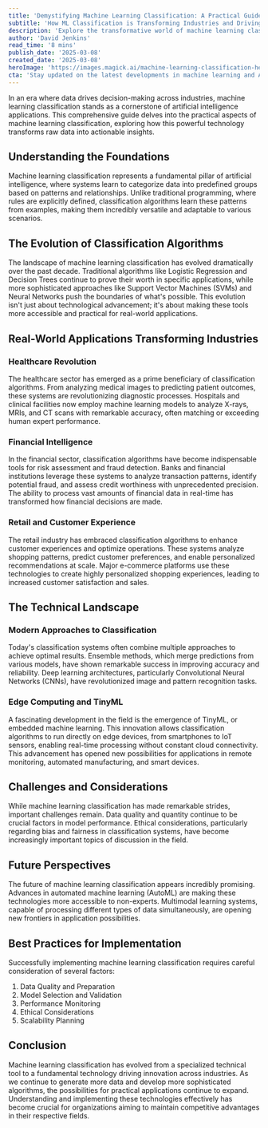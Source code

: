 ```yaml
---
title: 'Demystifying Machine Learning Classification: A Practical Guide for Modern Applications'
subtitle: 'How ML Classification is Transforming Industries and Driving Innovation'
description: 'Explore the transformative world of machine learning classification in this comprehensive guide. From healthcare to finance, discover how this AI technology is revolutionizing industries through practical applications and cutting-edge developments in TinyML and edge computing.'
author: 'David Jenkins'
read_time: '8 mins'
publish_date: '2025-03-08'
created_date: '2025-03-08'
heroImage: 'https://images.magick.ai/machine-learning-classification-hero.jpg'
cta: 'Stay updated on the latest developments in machine learning and AI by following us on LinkedIn. Join our community of innovators and tech enthusiasts shaping the future of intelligent systems!'
---
```


In an era where data drives decision-making across industries, machine learning classification stands as a cornerstone of artificial intelligence applications. This comprehensive guide delves into the practical aspects of machine learning classification, exploring how this powerful technology transforms raw data into actionable insights.

## Understanding the Foundations

Machine learning classification represents a fundamental pillar of artificial intelligence, where systems learn to categorize data into predefined groups based on patterns and relationships. Unlike traditional programming, where rules are explicitly defined, classification algorithms learn these patterns from examples, making them incredibly versatile and adaptable to various scenarios.

## The Evolution of Classification Algorithms

The landscape of machine learning classification has evolved dramatically over the past decade. Traditional algorithms like Logistic Regression and Decision Trees continue to prove their worth in specific applications, while more sophisticated approaches like Support Vector Machines (SVMs) and Neural Networks push the boundaries of what's possible. This evolution isn't just about technological advancement; it's about making these tools more accessible and practical for real-world applications.

## Real-World Applications Transforming Industries

### Healthcare Revolution

The healthcare sector has emerged as a prime beneficiary of classification algorithms. From analyzing medical images to predicting patient outcomes, these systems are revolutionizing diagnostic processes. Hospitals and clinical facilities now employ machine learning models to analyze X-rays, MRIs, and CT scans with remarkable accuracy, often matching or exceeding human expert performance.

### Financial Intelligence

In the financial sector, classification algorithms have become indispensable tools for risk assessment and fraud detection. Banks and financial institutions leverage these systems to analyze transaction patterns, identify potential fraud, and assess credit worthiness with unprecedented precision. The ability to process vast amounts of financial data in real-time has transformed how financial decisions are made.

### Retail and Customer Experience

The retail industry has embraced classification algorithms to enhance customer experiences and optimize operations. These systems analyze shopping patterns, predict customer preferences, and enable personalized recommendations at scale. Major e-commerce platforms use these technologies to create highly personalized shopping experiences, leading to increased customer satisfaction and sales.

## The Technical Landscape

### Modern Approaches to Classification

Today's classification systems often combine multiple approaches to achieve optimal results. Ensemble methods, which merge predictions from various models, have shown remarkable success in improving accuracy and reliability. Deep learning architectures, particularly Convolutional Neural Networks (CNNs), have revolutionized image and pattern recognition tasks.

### Edge Computing and TinyML

A fascinating development in the field is the emergence of TinyML, or embedded machine learning. This innovation allows classification algorithms to run directly on edge devices, from smartphones to IoT sensors, enabling real-time processing without constant cloud connectivity. This advancement has opened new possibilities for applications in remote monitoring, automated manufacturing, and smart devices.

## Challenges and Considerations

While machine learning classification has made remarkable strides, important challenges remain. Data quality and quantity continue to be crucial factors in model performance. Ethical considerations, particularly regarding bias and fairness in classification systems, have become increasingly important topics of discussion in the field.

## Future Perspectives

The future of machine learning classification appears incredibly promising. Advances in automated machine learning (AutoML) are making these technologies more accessible to non-experts. Multimodal learning systems, capable of processing different types of data simultaneously, are opening new frontiers in application possibilities.

## Best Practices for Implementation

Successfully implementing machine learning classification requires careful consideration of several factors:

1. Data Quality and Preparation
2. Model Selection and Validation
3. Performance Monitoring
4. Ethical Considerations
5. Scalability Planning

## Conclusion

Machine learning classification has evolved from a specialized technical tool to a fundamental technology driving innovation across industries. As we continue to generate more data and develop more sophisticated algorithms, the possibilities for practical applications continue to expand. Understanding and implementing these technologies effectively has become crucial for organizations aiming to maintain competitive advantages in their respective fields.